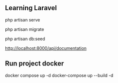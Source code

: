## Learning Laravel

php artisan serve

php artisan migrate

php artisan db:seed

[http://localhost:8000/api/documentation](http://localhost:8000/api/documentation)


## Run project docker

docker compose up -d
docker-compose up --build -d
